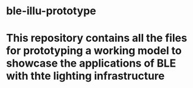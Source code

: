 # ble-illu-prototype

# This repository contains all the files for prototyping a working model to showcase the applications of BLE with thte lighting infrastructure
